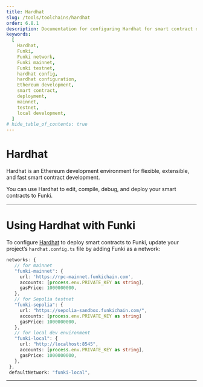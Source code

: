 ```yaml
---
title: Hardhat
slug: /tools/toolchains/hardhat
order: 6.8.1
description: Documentation for configuring Hardhat for smart contract development on Funki, including setup instructions for mainnet, testnet, and local development environments.
keywords:
  [
    Hardhat,
    Funki,
    Funki network,
    Funki mainnet,
    Funki testnet,
    hardhat config,
    hardhat configuration,
    Ethereum development,
    smart contract,
    deployment,
    mainnet,
    testnet,
    local development,
  ]
# hide_table_of_contents: true
---
```


# Hardhat

Hardhat is an Ethereum development environment for flexible, extensible, and fast smart contract development.

You can use Hardhat to edit, compile, debug, and deploy your smart contracts to Funki.

---

# Using Hardhat with Funki

To configure [Hardhat](https://hardhat.org/) to deploy smart contracts to Funki, update your project’s `hardhat.config.ts` file by adding Funki as a network:

```typescript
networks: {
   // for mainnet
   "funki-mainnet": {
     url: 'https://rpc-mainnet.funkichain.com',
     accounts: [process.env.PRIVATE_KEY as string],
     gasPrice: 1000000000,
   },
   // for Sepolia testnet
   "funki-sepolia": {
     url: "https://sepolia-sandbox.funkichain.com/",
     accounts: [process.env.PRIVATE_KEY as string]
     gasPrice: 1000000000,
   },
   // for local dev environment
   "funki-local": {
     url: "http://localhost:8545",
     accounts: [process.env.PRIVATE_KEY as string],
     gasPrice: 1000000000,
   },
 },
 defaultNetwork: "funki-local",
```

<!-- :::info

For a complete guide on using Hardhat to deploy contracts on Funki, see [Deploying a Smart Contract](/guides/deploy-smart-contracts).

::: -->

---
